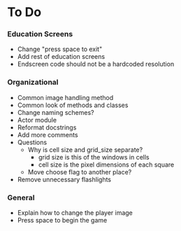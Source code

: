 # To Do

### Education Screens
* Change "press space to exit"
* Add rest of education screens
* Endscreen code should not be a hardcoded resolution

### Organizational
* Common image handling method
* Common look of methods and classes
* Change naming schemes?
* Actor module
* Reformat docstrings
* Add more comments
* Questions
  * Why is cell size and grid_size separate?
    * grid size is this of the windows in cells
    * cell size is the pixel dimensions of each square
  * Move choose flag to another place?
* Remove unnecessary flashlights


### General
* Explain how to change the player image
* Press space to begin the game
